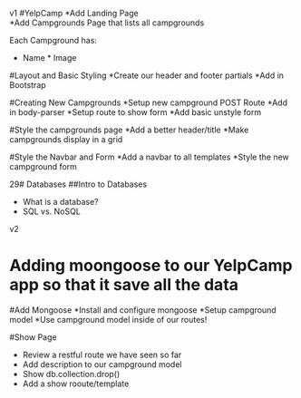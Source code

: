 v1
#YelpCamp
*Add Landing Page	
*Add Campgrounds Page that lists all campgrounds

Each Campground has:
* Name	* Image

#Layout and Basic Styling
*Create our header and footer partials
*Add in Bootstrap

#Creating New Campgrounds
*Setup new campground POST Route
*Add in body-parser
*Setup route to show form
*Add basic unstyle form

#Style the campgrounds page
*Add a better header/title
*Make campgrounds display in a grid

#Style the Navbar and Form
*Add a navbar to all templates
*Style the new campground form

29# Databases
##Intro to Databases
* What is a database?
* SQL vs. NoSQL

v2
# Adding moongoose to our YelpCamp app so that it save all the data
#Add Mongoose
*Install and configure mongoose
*Setup campground model
*Use campground model inside of our routes!

#Show Page
* Review a restful route we have seen so far
* Add description to our campground model
* Show db.collection.drop()
* Add a show rooute/template

